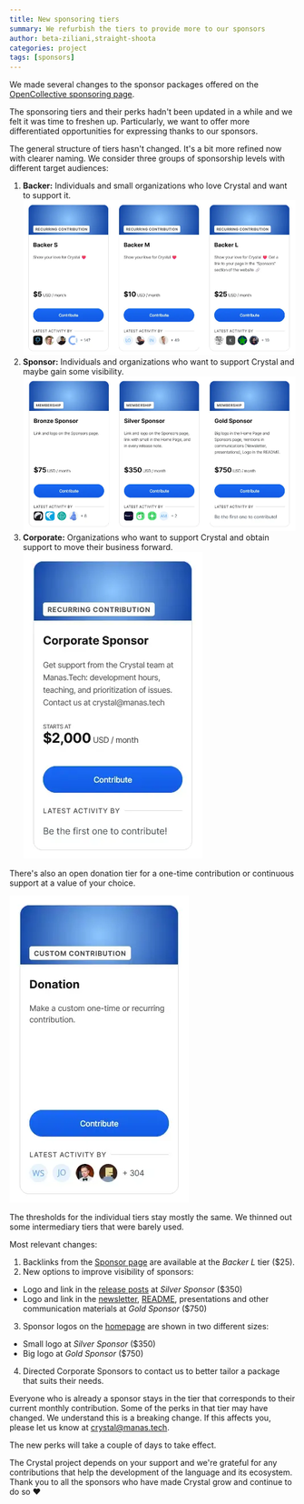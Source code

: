```yaml
---
title: New sponsoring tiers
summary: We refurbish the tiers to provide more to our sponsors
author: beta-ziliani,straight-shoota
categories: project
tags: [sponsors]
---
```


We made several changes to the sponsor packages offered on the [OpenCollective sponsoring page](https://www.opencollective.com/crystal-lang).

The sponsoring tiers and their perks hadn't been updated in a while and we felt it was time to freshen up.
Particularly, we want to offer more differentiated opportunities for expressing thanks to our sponsors.

The general structure of tiers hasn't changed. It's a bit more refined now with clearer naming.
We consider three groups of sponsorship levels with different target audiences:

1. **Backer:** Individuals and small organizations who love Crystal and want to support it.
   ![Backer sponsorship tiers](/assets/blog/2024/2024-03-26-open-collective-backers.webp)
2. **Sponsor:** Individuals and organizations who want to support Crystal and maybe gain some visibility.
   ![Sponsor sponsorship tiers](/assets/blog/2024/2024-03-26-open-collective-sponsors.webp)
3. **Corporate:** Organizations who want to support Crystal and obtain support to move their business forward.
   ![Corporate sponsorship tiers](/assets/blog/2024/2024-03-26-open-collective-corporate.webp)

There's also an open donation tier for a one-time contribution or continuous support at a value of your choice.

![Donation](/assets/blog/2024/2024-03-26-open-collective-donation.webp)

The thresholds for the individual tiers stay mostly the same. We thinned out some intermediary tiers that were barely used.

Most relevant changes:

1. Backlinks from the [Sponsor page](https://www.crystal-lang.org/sponsors) are available at the *Backer L* tier ($25).
2. New options to improve visibility of sponsors:
  * Logo and link in the [release posts](https://crystal-lang.org/releases) at *Silver Sponsor* ($350)
  * Logo and link in the [newsletter](https://crystal-lang.org/newsletter), [README](https://github.com/crystal-lang/crystal/blob/master/README.md), presentations and other communication materials at *Gold Sponsor* ($750)
3. Sponsor logos on the [homepage](https://www.crystal-lang.org) are shown in two different sizes:
  * Small logo at *Silver Sponsor* ($350)
  * Big logo at *Gold Sponsor* ($750)
4. Directed Corporate Sponsors to contact us to better tailor a package that suits their needs.

Everyone who is already a sponsor stays in the tier that corresponds to their current monthly contribution.
Some of the perks in that tier may have changed. We understand this is a breaking change.
If this affects you, please let us know at [crystal@manas.tech](mailto:crystal@manas.tech).

The new perks will take a couple of days to take effect.

The Crystal project depends on your support and we're grateful
for any contributions that help the development of the language and its ecosystem.
Thank you to all the sponsors who have made Crystal grow and continue to do so ♥️
